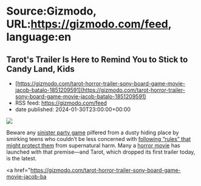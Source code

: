 # Source:Gizmodo, URL:https://gizmodo.com/feed, language:en

## Tarot's Trailer Is Here to Remind You to Stick to Candy Land, Kids
 - [https://gizmodo.com/tarot-horror-trailer-sony-board-game-movie-jacob-batalo-1851209591](https://gizmodo.com/tarot-horror-trailer-sony-board-game-movie-jacob-batalo-1851209591)
 - RSS feed: https://gizmodo.com/feed
 - date published: 2024-01-30T23:00:00+00:00

<img class="type:primaryImage" src="https://i.kinja-img.com/image/upload/c_fit,q_80,w_636/2774ae86309999db3c3e2e7109408ba5.jpg" /><p>Beware any <a class="sc-1out364-0 dPMosf sc-145m8ut-0 lcFFec js_link" href="https://gizmodo.com/the-guy-who-patented-the-ouija-board-has-an-oujia-board-1653356229">sinister party game</a> pilfered from a dusty hiding place by  smirking teens who couldn’t be less concerned with <a class="sc-1out364-0 dPMosf sc-145m8ut-0 lcFFec js_link" href="https://gizmodo.com/talk-to-me-movie-review-horror-rackaracka-youtube-sunda-1850024612">following “rules” that might protect them</a> from supernatural harm. Many a <a class="sc-1out364-0 dPMosf sc-145m8ut-0 lcFFec js_link" href="https://gizmodo.com/10-netflix-horror-movies-popes-exorcist-stephen-king-1850826207">horror movie</a> has launched with that premise—and Tarot, which dropped its first trailer today, is the latest.</p><p><a href="https://gizmodo.com/tarot-horror-trailer-sony-board-game-movie-jacob-ba

